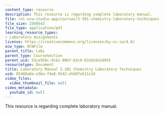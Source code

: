 ```yaml
---
content_type: resource
description: This resource is regarding complete laboratory manual.
file: /ol-ocw-studio-app/courses/5-301-chemistry-laboratory-techniques-january-iap-2012/05480a0ee36a74e89542e5dd7a521c2d_MIT5_301IAP12_comp_manual.pdf
file_size: 2560543
file_type: application/pdf
learning_resource_types:
- Laboratory Assignments
license: https://creativecommons.org/licenses/by-nc-sa/4.0/
ocw_type: OCWFile
parent_title: Labs
parent_type: CourseSection
parent_uid: 53ce5b9c-9cb1-08bf-b3c9-831b5de2d055
resourcetype: Document
title: Laboratory Manual 5.301 Chemistry Laboratory Techniques
uid: 05480a0e-e36a-74e8-9542-e5dd7a521c2d
video_files:
  video_thumbnail_file: null
video_metadata:
  youtube_id: null
---
```

This resource is regarding complete laboratory manual.
